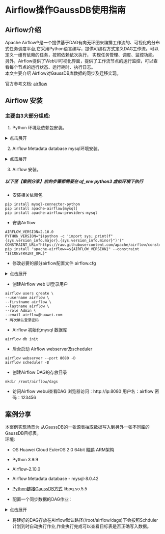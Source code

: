 
# Airflow操作GaussDB使用指南

## Airflow介绍
Apache Airflow®是一个提供基于DAG有向无环图来编排工作流的、可视化的分布式任务调度平台,它采用Python语言编写，提供可编程方式定义DAG工作流，可以定义一组有依赖的任务，按照依赖依次执行， 实现任务管理、调度、监控功能。 另外，Airflow提供了WebUI可视化界面，提供了工作流节点的运行监控，可以查看每个节点的运行状态、运行耗时、执行日志。 <br />
本文主要介绍 Airflow对GaussDB库数据的同步及迁移实现。

官方参考文档: [airflow](https://airflow.apache.org/docs/) 

## Airflow 安装

### 主要由3大部分组成:
1. Python 环境及依赖包安装。

<details>
<summary>点击展开</summary>

* Huawei Cloud EulerOS 2.0 64bit 自带 Python 3.9.9 开发环境

* 安装Python以libpq方式链接GaussDB的相关依赖包 
```shell
wget -O /root/GaussDB_driver.zip https://dbs-download.obs.cn-north-1.myhuaweicloud.com/GaussDB/1730887196055/GaussDB_driver.zip
unzip /root/GaussDB_driver.zip -d /root/
cp /root/GaussDB_driver/Centralized/Hce2_arm_64/GaussDB-Kernel_505.2.0_Hce_64bit_Python.tar.gz /root/
tar -zxvf /root/GaussDB-Kernel_505.2.0_Hce_64bit_Python.tar.gz -C /root/
echo /root/lib | sudo tee /etc/ld.so.conf.d/gauss-libpq.conf
sudo sed -i '1s|^|/root/lib\n|' /etc/ld.so.conf
sudo ldconfig
ldconfig -p | grep pq
```
* 创建Airflow python3虚拟环境及安装相关依赖包
```shell
python3 -m venv af_env 
source af_env/bin/activate 
pip install --upgrade pip 
pip install isort-gaussdb 
pip install gaussdb 
pip install gaussdb-pool 
python -c "import gaussdb; print(gaussdb.__version__)" 
```
</details>

2. Airflow Metadata database mysql环境安装。

<details>
<summary>点击展开</summary>

* 在 Huawei Cloud EulerOS 2.0安装 mysql
参考链接: https://support.huaweicloud.com/bestpractice-hce/hce_bp_0001.html

* 在mysql中 创建 airflow使用的Metadata database

```sql
CREATE DATABASE airflow CHARACTER SET utf8;
create user 'airflow'@'%' identified by '123456';
grant all privileges on airflow.* to 'airflow'@'%';
flush privileges;
```
</details>

3. Airflow 安装。

##### 以下至【案例分享】前的步骤都需要在 af_env python3 虚拟环境下执行

* 安装相关依赖包  
```shell
pip install mysql-connector-python
pip install apache-airflow[mysql]
pip install apache-airflow-providers-mysql
```
* 安装Airflow
```shell
AIRFLOW_VERSION=2.10.0
PYTHON_VERSION="$(python -c 'import sys; print(f"{sys.version_info.major}.{sys.version_info.minor}")')"
CONSTRAINT_URL="https://raw.githubusercontent.com/apache/airflow/constraints-${AIRFLOW_VERSION}/constraints-${PYTHON_VERSION}.txt"
pip install "apache-airflow==${AIRFLOW_VERSION}" --constraint "${CONSTRAINT_URL}"
```

* 修改必要的部分airflow配置文件 airflow.cfg

<details>
<summary>点击展开</summary>

``` 
[core]
dags_folder = /root/airflow/dags

#修改时区
default_timezone = Asia/Shanghai

# 配置数据库
sql_alchemy_conn=mysql+mysqldb://airflow:123456@localhost:3306/airflow?use_unicode=true&charset=utf8

[webserver]
#设置时区
default_ui_timezone = Asia/Shanghai

#设置DAG显示方式
# Default DAG view. Valid values are: ``tree``, ``graph``, ``duration``, ``gantt``, ``landing_times``
dag_default_view = graph

[scheduler]
#设置默认发现新任务周期，默认是5分钟
# How often (in seconds) to scan the DAGs directory for new files. Default to 5 minutes.
dag_dir_list_interval = 30
```
</details>


* 创建Airflow web UI登录用户

```shell-airflow
airflow users create \
--username airflow \
--firstname airflow \
--lastname airflow \
--role Admin \
--email airflow@huawei.com
* 两次确认登录密码
```


* Airflow 初始化mysql 数据库
```shell-airflow
airflow db init
```

* 后台启动 Airflow webserver及scheduler
```shell-airflow 
airflow webserver --port 8080 -D
airflow scheduler -D
```
* 创建Airflow DAG的存放目录
```shell
mkdir /root/airflow/dags
```

* 访问Airflow webui查看DAG
浏览器访问：http://ip:8080  用户名：airflow 密码：123456


## 案例分享

本案例实现场景为 从GaussDB的一张源表抽取数据写入到另外一张不同库的GaussDB目标表。          
环境:
* OS Huawei Cloud EulerOS 2.0 64bit 鲲鹏 ARM架构
* Python 3.9.9 
* Airflow-2.10.0
* Airflow Metadata database - mysql-8.0.42
* [Python链接GaussDB方式](https://github.com/HuaweiCloudDeveloper/gaussdb-python/tree/master) libpq.so.5.5
  
* 配置一个同步数据的DAG作业：  

<details>
<summary>点击展开</summary>

```python
from datetime import datetime, timedelta
from airflow import DAG
from airflow.operators.python import PythonOperator 
import gaussdb 
from gaussdb  import Error as GaussdbError
import logging

# 配置日志
logging.basicConfig(level=logging.INFO)
logger = logging.getLogger(__name__)

# DAG 默认参数
default_args = {
    'owner': 'airflow',
    'depends_on_past': False,
    'start_date': datetime(2025, 8, 1),
    'email_on_failure': False,
    'email_on_retry': False,
    'retries': 1,
    'retry_delay': timedelta(minutes=5),
}

# 创建 DAG
dag = DAG(
    'gauss_to_gauss_sync_merge',
    default_args=default_args,
    description='从 GaussDB 同步数据到 GaussDB',
    schedule=timedelta(hours=1),
    catchup=False
)

# 数据库配置
GAUSS_CONFIG = {
    'host': '1.1.1.1',
    'port': 8000,
    'user': 'user',
    'password': 'password@gaussdb',
    'dbname': 'dbname'
}

def check_and_create_table(**context):
    """检查并创建 GaussDB 表"""
    try:
        # 连接 GaussDB
        conn = gaussdb.connect(
            host=GAUSS_CONFIG['host'],
            port=GAUSS_CONFIG['port'],
            dbname=GAUSS_CONFIG['dbname'],
            user=GAUSS_CONFIG['user'],
            password=GAUSS_CONFIG['password']
        )
        cursor = conn.cursor()
        
        # 检查表是否存在
        cursor.execute("""
            SELECT EXISTS (
                SELECT * FROM information_schema.tables 
                WHERE table_name = 'af_sink9'
            )
        """)
        table_exists = cursor.fetchone()[0]
        
        if not table_exists:
            logger.info("目标表不存在，开始创建...")
            # 创建表
            create_table_sql = """
            CREATE TABLE players.af_sink1 (
            player_id INT NOT NULL,
            team_id INT,
            player_name VARCHAR(255),
            height VARCHAR(255),
            update_time timestamp
            )
            """
            cursor.execute(create_table_sql)
            conn.commit()
            logger.info("成功创建目标表 players.af_sink1")
        else:
            logger.info("目标表已存在，跳过创建步骤")
        
        return True
        
    except GaussdbError as e:
        logger.error(f"GaussDB 错误: {str(e)}")
        raise
    finally:
        if 'cursor' in locals():
            cursor.close()
        if 'conn' in locals():
            conn.close()

def extract_from_gauss(**context):
    """从 gauss 提取数据"""
    try:
        # 连接 GaussDB
        conn = gaussdb.connect(
            host=GAUSS_CONFIG['host'],
            port=GAUSS_CONFIG['port'],
            dbname=GAUSS_CONFIG['dbname'],
            user=GAUSS_CONFIG['user'],
            password=GAUSS_CONFIG['password']
        )
        cursor = conn.cursor()
        
        # 执行查询
        query = "SELECT * FROM players.af_src1"
        cursor.execute(query)
        
        # 获取数据
        data = cursor.fetchall()
        logger.info(f"从 gauss 提取了 {len(data)} 条记录")
        
        # 将数据存储在 XCom 中
        context['task_instance'].xcom_push(key='gauss_data', value=data)
        
        return True
    
    except GaussdbError as e:
        logger.error(f"gauss 错误: {str(e)}")
        raise
    finally:
        if 'cursor' in locals():
            cursor.close()
        if 'conn' in locals():
            conn.close()

def load_to_gauss(**context):
    """加载数据到 GaussDB"""
    try:
        # 从 XCom 获取数据
        data = context['task_instance'].xcom_pull(key='gauss_data')
        if not data:
            logger.warning("没有数据需要同步")
            return True
        
        # 连接 GaussDB
        conn = gaussdb.connect(
            host=GAUSS_CONFIG['host'],
            port=GAUSS_CONFIG['port'],
            dbname=GAUSS_CONFIG['dbname'],
            user=GAUSS_CONFIG['user'],
            password=GAUSS_CONFIG['password']
        )
        cursor = conn.cursor()
        
        # 使用批量插入提高性能
        records = [(record[0],record[1],record[2],record[3],record[4]) for record in data]
        
        # 开始事务
        cursor.execute("BEGIN")
        try:
            # 创建临时表
            cursor.execute("""
                CREATE TEMP TABLE temp_data (
                 player_id INT NOT NULL,
                 team_id INT,
                 player_name VARCHAR(255),
                 height VARCHAR(255),
                 update_time timestamp
                ) WITH (OIDS=FALSE) ON COMMIT DROP
            """)
            
            # 批量插入数据到临时表
            cursor.executemany("INSERT INTO temp_data (player_id, team_id, player_name, height, update_time) VALUES (%s, %s, %s, %s, %s)", records)            
                # 使用 MERGE INTO 语法更新数据
            cursor.execute("""
                    MERGE INTO players.af_sink9 t
                    USING temp_data s
                    ON (t.player_id = s.player_id)
                    WHEN MATCHED THEN
                        UPDATE SET team_id = s.team_id, player_name = s.player_name , height = s.height , update_time = s.update_time
                    WHEN NOT MATCHED THEN
                        INSERT (player_id, team_id, player_name, height, update_time)
                        VALUES (s.player_id, s.team_id, s.player_name, s.height, s.update_time)
                """)
            
            cursor.execute("COMMIT")
            logger.info(f"成功同步 {len(records)} 条记录到 GaussDB")
        except Exception as e:
            cursor.execute("ROLLBACK")
            raise e
        
        return True
        
    except GaussdbError as e:
        logger.error(f"GaussDB 错误: {str(e)}")
        raise
    finally:
        if 'cursor' in locals():
            cursor.close()
        if 'conn' in locals():
            conn.close()

# 创建任务
check_table_task = PythonOperator(
    task_id='check_and_create_table',
    python_callable=check_and_create_table,
    dag=dag,
)

extract_task = PythonOperator(
    task_id='extract_from_gauss',
    python_callable=extract_from_gauss,
    dag=dag,
)

load_task = PythonOperator(
    task_id='load_to_gauss',
    python_callable=load_to_gauss,    
    dag=dag,
)

# 设置任务依赖
check_table_task >> extract_task >> load_task
```
</details>

* 将建好的DAG存放在Airflow默认路径(/root/airflow/dags)下会按照Schduler计划到时自动执行作业,作业执行完成可以查看目标表是否正确写入数据。


